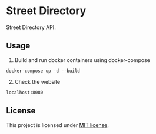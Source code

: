 
# Street Directory

Street Directory API.

## Usage

1. Build and run docker containers using docker-compose

```
docker-compose up -d --build
```

2. Check the website

```
localhost:8080
```

## License

This project is licensed under [MIT license](./LICENSE).
